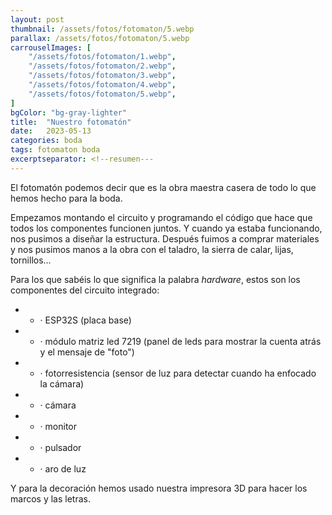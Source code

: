 ```yaml
---
layout: post
thumbnail: /assets/fotos/fotomaton/5.webp
parallax: /assets/fotos/fotomaton/5.webp
carrouselImages: [
	"/assets/fotos/fotomaton/1.webp",
	"/assets/fotos/fotomaton/2.webp",
	"/assets/fotos/fotomaton/3.webp",
	"/assets/fotos/fotomaton/4.webp",
	"/assets/fotos/fotomaton/5.webp",
]
bgColor: "bg-gray-lighter"
title:  "Nuestro fotomatón"
date:   2023-05-13
categories: boda
tags: fotomaton boda
excerptseparator: <!--resumen---
---
```


El fotomatón podemos decir que es la obra maestra casera de todo lo que hemos hecho para la boda.

Empezamos montando el circuito y programando el código que hace que todos los componentes funcionen juntos. Y cuando ya estaba funcionando, nos pusimos a diseñar la estructura. Después fuimos a comprar materiales y nos pusimos manos a la obra con el taladro, la sierra de calar, lijas, tornillos...

Para los que sabéis lo que significa la palabra *hardware*, estos son los componentes del circuito integrado:

- - · ESP32S (placa base)
- - · módulo matriz led 7219 (panel de leds para mostrar la cuenta atrás y el mensaje de "foto")
- - · fotorresistencia (sensor de luz para detectar cuando ha enfocado la cámara)
- - · cámara
- - · monitor
- - · pulsador
- - · aro de luz


Y para la decoración hemos usado nuestra impresora 3D para hacer los marcos y las letras.
